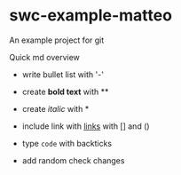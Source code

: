 # swc-example-matteo
An example project for git

Quick md overview

- write bullet list with '-'
- create **bold text** with **
- create *italic* with *
- include link with [links](https://embl.de) with [] and ()
- type `code` with backticks

- add random check changes
